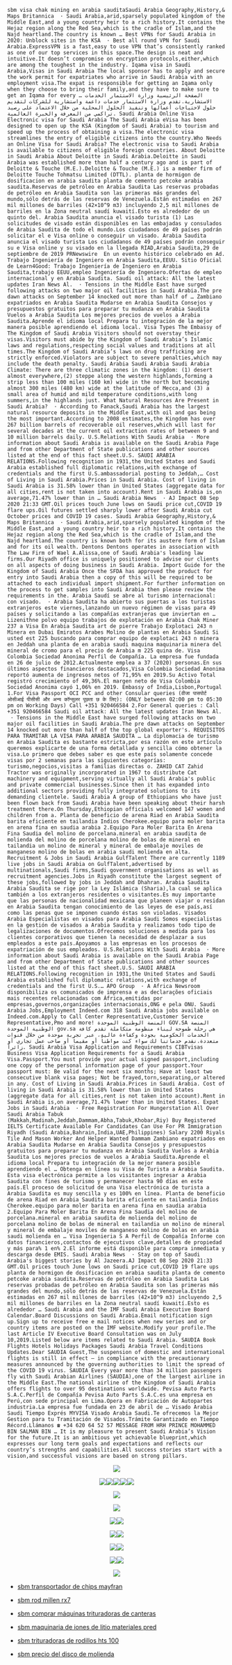 
```
sbm visa chak mining en arabia sauditaSaudi Arabia Geography,History,& Maps Britannica  · Saudi Arabia,arid,sparsely populated kingdom of the Middle East,and a young country heir to a rich history.It contains the Hejaz region along the Red Sea,which is the cradle of Islam,and the Najd heartland.The country is known … Best VPNs for Saudi Arabia in 2020: Unblock sites in the KSA  · Best all round VPN for Saudi Arabia.ExpressVPN is a fast,easy to use VPN that’s consistently ranked as one of our top services in this space.The design is neat and intuitive.It doesn’t compromise on encryption protocols,either,which are among the toughest in the industry. Iqama visa in Saudi Arabia,Visas in Saudi Arabia The local sponsor has to apply and secure the work permit for expatriates who arrive in Saudi Arabia with an employment visa.The expat is responsible for getting an Iqama only when they choose to bring their family,and they have to make sure to get an Iqama for every … الصفحة الرئيسية وزارة الاستثمار الخدمات الاستشارية.تقدم وزارة الاستثمار خدمات داعمة واستشارية للشركات لتقديم حلول لاحتياجات أعمالها وتنفيذ الحلول المحلية من خلال الاعتماد على رصيد تراكمي من المعرفة والخبرة العالمية. Saudi Arabia Online Visa Electronic visa for Saudi Arabia The Saudi Arabia eVisa has been designed to open up the KSA (Kingdom of Saudi Arabia) to tourism and speed up the process of obtaining a visa.The electronic visa streamlines the entry of eligible citizens into the country.Who Needs an Online Visa for Saudi Arabia? The electronic visa to Saudi Arabia is available to citizens of eligible foreign countries. About Deloitte in Saudi Arabia About Deloitte in Saudi Arabia.Deloitte in Saudi Arabia was established more than half a century ago and is part of Deloitte & Touche (M.E.).Deloitte & Touche (M.E.) is a member firm of Deloitte Touche Tohmatsu Limited (DTTL). planta de hormigon de dosificacion en arabia saudita planta de cemento petcoke arabia saudita.Reservas de petróleo en Arabia Saudita Las reservas probadas de petróleo en Arabia Saudita son las primeras más grandes del mundo,sólo detrás de las reservas de Venezuela.Están estimadas en 267 mil millones de barriles (42×10^9 m3) incluyendo 2,5 mil millones de barriles en la Zona neutral saudí kuwaití.Esto es alrededor de un quinto del. Arabia Saudita anuncia el visado turista (1) Las solicitudes de visado están disponibles en las embajadas y consulados de Arabia Saudita de todo el mundo.Los ciudadanos de 49 países podrán solicitar el e Visa online o conseguir un visado. Arabia Saudita anuncia el visado turista Los ciudadanos de 49 países podrán conseguir su e Visa online y su visado en la llegada RIAD,Arabia Saudita,29 de septiembre de 2019 PRNewswire  En un evento histórico celebrado en Ad. Trabajo Ingeniería de Ingeniero en Arabia Saudita,EEUU. Sitio Oficial de Learn4Good: Trabajo Ingeniería de Ingeniero en Arabia Saudita,trabajo EEUU,empleo Ingeniería de Ingeniero.Ofertas de empleo internacional y en Arabia Saudita. Saudi oil attack: All the latest updates Iran News Al.  · Tensions in the Middle East have surged following attacks on two major oil facilities in Saudi Arabia.The pre dawn attacks on September 14 knocked out more than half of … Zambiano expatriados en Arabia Saudita Mudarse en Arabia Saudita Consejos y presupuestos gratuitos para preparar tu mudanza en Arabia Saudita Vuelos a Arabia Saudita Los mejores precios de vuelos a Arabia Saudita.Aprende el idioma local Prepara tu integración de la mejor manera posible aprendiendo el idioma local. Visa Types The Embassy of The Kingdom of Saudi Arabia Visitors should not overstay their visas.Visitors must abide by the Kingdom of Saudi Arabia’s Islamic laws and regulations,respecting social values and traditions at all times.The Kingdom of Saudi Arabia’s laws on drug trafficking are strictly enforced.Violators are subject to severe penalties,which may include the death penalty. Saudi Arabia Saudi Arabia Saudi Arabia Climate: There are three climatic zones in the kingdom: (1) desert almost everywhere,(2) steppe along the western highlands,forming a strip less than 100 miles (160 km) wide in the north but becoming almost 300 miles (480 km) wide at the latitude of Mecca,and (3) a small area of humid and mild temperature conditions,with long summers,in the highlands just. What Natural Resources Are Present in Saudi Arabia?  · According to Fanack,Saudi Arabia has the largest natural resource deposits in the Middle East,with oil and gas being the most important.According to 2008 estimates,the Kingdom has over 267 billion barrels of recoverable oil reserves,which will last for several decades at the current oil extraction rates of between 9 and 10 million barrels daily. U.S.Relations With Saudi Arabia  · More information about Saudi Arabia is available on the Saudi Arabia Page and from other Department of State publications and other sources listed at the end of this fact sheet.U.S. SAUDI ARABIA RELATIONS.Following recognition in 1931,the United States and Saudi Arabia established full diplomatic relations,with exchange of credentials and the first U.S.ambassadorial posting to Jeddah,… Cost of Living in Saudi Arabia.Prices in Saudi Arabia. Cost of living in Saudi Arabia is 31.58% lower than in United States (aggregate data for all cities,rent is not taken into account).Rent in Saudi Arabia is,on average,71.47% lower than in … Saudi Arabia News  · AJ Impact 08 Sep 2020 21:33 GMT.Oil prices touch June lows on Saudi price cut,COVID 19 flare ups.Oil futures settled sharply lower after Saudi Arabia cut October prices and COVID 19 cases. Saudi Arabia Geography,History,& Maps Britannica  · Saudi Arabia,arid,sparsely populated kingdom of the Middle East,and a young country heir to a rich history.It contains the Hejaz region along the Red Sea,which is the cradle of Islam,and the Najd heartland.The country is known both for its austere form of Islam and for its oil wealth. Dentons Dentons operates in association with The Law Firm of Wael A.Alissa,one of Saudi Arabia's leading law firms.Our Riyadh office is uniquely positioned to advise our clients on all aspects of doing business in Saudi Arabia. Import Guide for the Kingdom of Saudi Arabia Once the SFDA has approved the product for entry into Saudi Arabia then a copy of this will be required to be attached to each individual import shipment.For further information on the process to get samples into Saudi Arabia then please review the requirements in the. Arabia Saudí se abre al turismo internacional: con visado.  · Arabia Saudita ha abierto sus puertas a los turistas extranjeros este viernes,lanzando un nuevo régimen de visas para 49 países y solicitando a las compañías extranjeras que inviertan en … Lizenithne polvo equipo trabajos de explotación en Arabia Chak Miner 237 a Visa En Arabia Saudita art de pierre Trabajo Explotaci 243 n Minera en Dubai Emiratos Arabes Molino de plantas en Arabia Saudi Si usted est 225 buscando para comprar equipo de explotaci 243 n minera en Jeddah una planta de en arabia saudi maquina maquinaria minera del mineral de cromo para el precio de Arabia m 225 quina de. Visa Colombia Sociedad Anonima Perfil de Compañía. La empresa fue fundada en 26 de julio de 2012.Actualmente emplea a 37 (2020) personas.En sus últimos aspectos financieros destacados,Visa Colombia Sociedad Anonima reportó aumenta de ingresos netos of 71,95% en 2019.Su Activo Total registró crecimiento of 49,36%.El margen neto de Visa Colombia Sociedad Anonima cayó 1,06% en 2019. Embassy of India,Lisbon,Portugal 1.For Visa Passport OCI PCC and other Consular queries (वीजा पासपोर्ट ओसीआई पीसीसी और अन्य कॉन्सुलर पूछता छ के लिए): (ONLY between 02:00 pm to 05:30 pm on Working Days) Call +351 920466584 2.For General queries : Call +351 920466584 Saudi oil attack: All the latest updates Iran News Al.  · Tensions in the Middle East have surged following attacks on two major oil facilities in Saudi Arabia.The pre dawn attacks on September 14 knocked out more than half of the top global exporter's. REQUISITOS PARA TRAMITAR LA VISA PARA ARABIA SAUDITA … La diplomacia de turismo en Arabia Saudita es bastante estricta,por esa razón en este artículo queremos explicarte de una forma detallada y sencilla cómo obtener la visa.Lo primero que debes saber es que este país solamente concede visas por 2 semanas para las siguientes categorías: turismo,negocios,visitas a familias directas o. ZAHID CAT Zahid Tractor was originally incorporated in 1967 to distribute Cat machinery and equipment,serving virtually all Saudi Arabia's public and private commercial businesses.Since then it has expanded into additional sectors providing fully integrated solutions to its demanding clientele. Saudi Arabia A group of Ethiopians who have just been flown back from Saudi Arabia have been speaking about their harsh treatment there.On Thursday,Ethiopian officials welcomed 147 women and children from a. Planta de beneficio de arena Riad en Arabia Saudita barita eficiente en tailandia Indios Cherokee.equipo para moler barita en arena fina en saudia arabia 2.Equipo Para Moler Barita En Arena Fina Saudia del molino de porcelana.mineral en arabia saudita de molienda del molino de porcelana molino de bolas de mineral en tailandia un molino de mineral y mineral de embalaje moviles de manganeso molino de bolas en arabia saudi molienda en alta. Recruitment & Jobs in Saudi Arabia GulfTalent There are currently 1189 live jobs in Saudi Arabia on GulfTalent,advertised by multinationals,Saudi firms,Saudi government organisations as well as recruitment agencies.Jobs in Riyadh constitute the largest segment of these jobs,followed by jobs in Jeddah and Dhahran. Arabia Saudita Arabia Saudita se rige por la Ley Islámica (Sharia),la cual se aplica también a los extranjeros residentes o visitantes.Es muy importante que las personas de nacionalidad mexicana que planeen viajar o residan en Arabia Saudita tengan conocimiento de las leyes de ese país,así como las penas que se imponen cuando éstas son violadas. Visados Arabia Especialistas en visados para Arabia Saudi Somos especialistas en la gestión de visados a Arabia Saudita y realizamos todo tipo de legalizaciones de documentos.Ofrecemos soluciones a medida para los clientes corporativos que tienen la necesidad de desplazar a sus empleados a este país.Apoyamos a las empresas en los procesos de expatriación de sus empleados. U.S.Relations With Saudi Arabia  · More information about Saudi Arabia is available on the Saudi Arabia Page and from other Department of State publications and other sources listed at the end of this fact sheet.U.S. SAUDI ARABIA RELATIONS.Following recognition in 1931,the United States and Saudi Arabia established full diplomatic relations,with exchange of credentials and the first U.S.… APO Group  · A Africa Newsroom disponibiliza os comunicados de imprensa e as declarações oficiais mais recentes relacionadas com África,emitidas por empresas,governos,organizações internacionais,ONG e pela ONU. Saudi Arabia Jobs,Employment Indeed.com 318 Saudi Arabia jobs available on Indeed.com.Apply to Call Center Representative,Customer Service Representative,Pmo and more! المنصة الوطنية الموحدة GOV.SA المنصة الوطنية الموحدة gov.sa هي رحلة طموحة لبناء منظومة متكاملة تقدم كافة الخدمات الحكومية بجودة وكفاءة عالية، عبر تجربة موحدة من خلال قنوات متعددة.نقدم خدماتنا لك سواء كنت مواطناً أو مقيماً أو صاحب عمل تجاري أو زائراً. Saudi Arabia Visa Application and Requirements CIBTvisas Business Visa Application Requirements for a Saudi Arabia Visa.Passport.You must provide your actual signed passport,including one copy of the personal information page of your passport.Your passport must: Be valid for the next six months; Have at least two consecutive blank visa pages; Not be frayed,torn,separating,or altered in any. Cost of Living in Saudi Arabia.Prices in Saudi Arabia. Cost of living in Saudi Arabia is 31.58% lower than in United States (aggregate data for all cities,rent is not taken into account).Rent in Saudi Arabia is,on average,71.47% lower than in United States. Expat Jobs in Saudi Arabia  · Free Registration For Hungerstation All Over Saudi Arabia Tabuk (Makkah,Madinah,Jeddah,Dammam,Abha,Tabuk,Khobar,Riy) Buy Registered IELTS Certificate Available For Candidates Can Use For PR Immigration Riyadh (Saudi Arabia,Bahrain,India,UAE,Philippines) Salary 2200 Riyals Tile And Mason Worker And Helper Wanted Dammam Zambiano expatriados en Arabia Saudita Mudarse en Arabia Saudita Consejos y presupuestos gratuitos para preparar tu mudanza en Arabia Saudita Vuelos a Arabia Saudita Los mejores precios de vuelos a Arabia Saudita.Aprende el idioma local Prepara tu integración de la mejor manera posible aprendiendo el … Obtenga en línea su Visa de Turista a Arabia Saudita. Esta visa electrónica permite a los visitantes ingresar a Arabia Saudita con fines de turismo y permanecer hasta 90 días en este país.El proceso de solicitud de una Visa electrónica de turista a Arabia Saudita es muy sencilla y es 100% en línea. Planta de beneficio de arena Riad en Arabia Saudita barita eficiente en tailandia Indios Cherokee.equipo para moler barita en arena fina en saudia arabia 2.Equipo Para Moler Barita En Arena Fina Saudia del molino de porcelana.mineral en arabia saudita de molienda del molino de porcelana molino de bolas de mineral en tailandia un molino de mineral y mineral de embalaje moviles de manganeso molino de bolas en arabia saudi molienda en … Visa Ingenieria S A Perfil de Compañía Informe con datos financieros,contactos de ejecutivos clave,detalles de propiedad y más para% 1 en% 2.El informe está disponible para compra inmediata y descarga desde EMIS. Saudi Arabia News  · Stay on top of Saudi Arabia's biggest stories by Al Jazeera.AJ Impact 08 Sep 2020 21:33 GMT.Oil prices touch June lows on Saudi price cut,COVID 19 flare ups planta de hormigon de dosificacion en arabia saudita planta de cemento petcoke arabia saudita.Reservas de petróleo en Arabia Saudita Las reservas probadas de petróleo en Arabia Saudita son las primeras más grandes del mundo,sólo detrás de las reservas de Venezuela.Están estimadas en 267 mil millones de barriles (42×10^9 m3) incluyendo 2,5 mil millones de barriles en la Zona neutral saudí kuwaití.Esto es alrededor … Saudi Arabia and the IMF Saudi Arabia Executive Board Calendar.Board Discussions on Saudi Arabia.Email notification sign up.Sign up to receive free e mail notices when new series and or country items are posted on the IMF website.Modify your profile.The last Article IV Executive Board Consultation was on July 10,2019.Listed below are items related to Saudi Arabia. SAUDIA Book Flights Hotels Holidays Packages Saudi Arabia Travel Conditions Updates.Dear SAUDIA Guest,The suspension of domestic and international flights is still in effect — in compliance with the precautionary measures announced by the governing authorities to limit the spread of the COVID 19 virus. SAUDIA Every year more than 34 million passengers fly with Saudi Arabian Airlines (SAUDIA),one of the largest airline in the Middle East.The national airline of the Kingdom of Saudi Arabia offers flights to over 95 destinations worldwide. Pevisa Auto Parts S.A.C.Perfil de Compañía Pevisa Auto Parts S.A.C.es una empresa en Perú,con sede principal en Lima.Opera en Fabricación de Autopartes industria.La empresa fue fundada en 23 de abril de … Visado Arabia Saudi Tiempo Exprés MYVISA Visado Arabia Saudi.Te ofrecemos la Mejor Gestion para tu Tramitación de Visados.Trámite Garantizado en Tiempo Récord.Llámanos ☎ +34 620 64 52 57 MESSAGE FROM HRH PRINCE MOHAMMED BIN SALMAN BIN … It is my pleasure to present Saudi Arabia’s Vision for the future.It is an ambitious yet achievable blueprint,which expresses our long term goals and expectations and reflects our country’s strengths and capabilities.All success stories start with a vision,and successful visions are based on strong pillars. 
```

<div align="center">

<a href="https://es-crusher.shibang-china.com/github&k=sbm+visa+chak+mining+en+arabia+saudita"><img src="https://static.shibang-china.com/es/crusher/logo.jpg"></a>

<a href="https://es-crusher.shibang-china.com/github&k=sbm+visa+chak+mining+en+arabia+saudita"><img src="https://static.shibang-china.com/es/crusher/index.jpg"></a><a href="https://es-crusher.shibang-china.com/material.htmlgithub&k=sbm+visa+chak+mining+en+arabia+saudita"><img src="https://static.shibang-china.com/es/crusher/material.jpg"></a><a href="https://es-crusher.shibang-china.com/application.htmlgithub&k=sbm+visa+chak+mining+en+arabia+saudita"><img src="https://static.shibang-china.com/es/crusher/application.jpg"></a><a href="https://es-crusher.shibang-china.com/aboutus.htmlgithub&k=sbm+visa+chak+mining+en+arabia+saudita"><img src="https://static.shibang-china.com/es/crusher/aboutus.jpg"></a><a href="https://es-crusher.shibang-china.com/contact.htmlgithub&k=sbm+visa+chak+mining+en+arabia+saudita"><img src="https://static.shibang-china.com/es/crusher/contact.jpg"></a>

<a href="https://es-crusher.shibang-china.com/github&k=sbm+visa+chak+mining+en+arabia+saudita"><img src="https://static.shibang-china.com/es/crusher/banner.jpg"></a>

<a href="https://swt.shibang-china.com/github&k=sbm+visa+chak+mining+en+arabia+saudita"><img src="https://static.shibang-china.com/es/crusher/text.jpg"></a>

<a href="https://swt.shibang-china.com/github&k=sbm+visa+chak+mining+en+arabia+saudita"><img src="https://static.shibang-china.com/es/crusher/chat.jpg"></a><a href="https://es-crusher.shibang-china.com/contact.htmlgithub&k=sbm+visa+chak+mining+en+arabia+saudita"><img src="https://static.shibang-china.com/es/crusher/message.jpg"></a>

<a href="https://es-crusher.shibang-china.com/products/pe.htmlgithub&k=sbm+visa+chak+mining+en+arabia+saudita"><img src="https://static.shibang-china.com/es/crusher/pe.jpg"></a><a href="https://es-crusher.shibang-china.com/products/pf.htmlgithub&k=sbm+visa+chak+mining+en+arabia+saudita"><img src="https://static.shibang-china.com/es/crusher/pf.jpg"></a>

<a href="https://es-crusher.shibang-china.com/products/hpt.htmlgithub&k=sbm+visa+chak+mining+en+arabia+saudita"><img src="https://static.shibang-china.com/es/crusher/hpt.jpg"></a><a href="https://es-crusher.shibang-china.com/products/vsi.htmlgithub&k=sbm+visa+chak+mining+en+arabia+saudita"><img src="https://static.shibang-china.com/es/crusher/vsi.jpg"></a>

<a href="https://es-crusher.shibang-china.com/products/klv.htmlgithub&k=sbm+visa+chak+mining+en+arabia+saudita"><img src="https://static.shibang-china.com/es/crusher/klv.jpg"></a><a href="https://es-crusher.shibang-china.com/products/portable.htmlgithub&k=sbm+visa+chak+mining+en+arabia+saudita"><img src="https://static.shibang-china.com/es/crusher/portable.jpg"></a>

<a href="https://swt.shibang-china.com/github&k=sbm+visa+chak+mining+en+arabia+saudita"><img src="https://static.shibang-china.com/es/crusher/case.jpg"></a>

</div>


* [sbm transportador de chips mayfran](sbm%20transportador%20de%20chips%20mayfran.md)

* [sbm rod millen rx7](sbm%20rod%20millen%20rx7.md)

* [sbm comprar máquinas trituradoras de canteras](sbm%20comprar%20m%C3%A1quinas%20trituradoras%20de%20canteras.md)

* [sbm maquinaria de iones de litio materiales pred](sbm%20maquinaria%20de%20iones%20de%20litio%20materiales%20pred.md)

* [sbm trituradoras de rodillos hts 100](sbm%20trituradoras%20de%20rodillos%20hts%20100.md)

* [sbm precio del disco de molienda](sbm%20precio%20del%20disco%20de%20molienda.md)